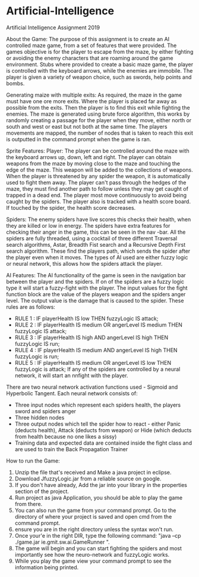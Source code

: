 # Artificial-Intelligence

Artificial Intelligence Assignment 2019


About the Game:
The purpose of this assignment is to create an AI controlled maze game, from a set of features that were provided.
The games objective is for the player to escape from the maze, by either fighting or avoiding the enemy characters that are roaming around the game environment. 
Stubs where provided to create a basic maze game, the player is controlled with the keyboard arrows, while the enemies are immobile. 
The player is given a variety of weapon choice, such as swords, help points and bombs.    


Generating maize with multiple exits:
As required, the maze in the game must have one ore more exits. 
Where the player is placed far away as possible from the exits. 
Then the player is to find this exit while fighting the enemies. 
The maze is generated using brute force algorithm, this works by randomly creating a passage for the player when they move,
either north or south and west or east but not both at the same time. 
The players movements are mapped, the number of nodes that is taken to reach this exit is outputted
in the command prompt when the game is ran.

Sprite Features:
Player:
The player can be controlled around the maze with the keyboard arrows up, down, left and right.
The player can obtain weapons from the maze by moving close to the maze and touching the edge of the maze.
This weapon will be added to the collections of weapons. When the player is threatened by any spider the weapon, 
it is automatically used to fight them away. The player can't pass through the hedges of the maze,
they must find another path to follow unless they may get caught of trapped in a dead end. 
The player most move continuously to avoid being caught by the spiders. 
The player also is tracked with a health score board. If touched by the spider, the health score decreases.


Spiders:
The enemy spiders have live scores this checks their health, when they are killed or low in energy.
The spiders have extra features for checking their anger in the game, this can be seen in the nav -bar. 
All the spiders are fully threaded, using a cocktail of three different Traversal search algorithms, Astar, Breadth Fist search 
and a Recursive Depth First search algorithm.  These find the players path, which sends the spider after the player even when
it moves. The types of AI used are either fuzzy logic or neural network, this allows how the spiders attack the player.

AI Features:
The AI functionality of the game is seen in the navigation bar between the player and the spiders. 
If on of the spiders are a fuzzy logic type it will start a fuzzy-fight with the player.
The input values for the fight function block are the value of the players weapon and the spiders anger level. 
The output value is the damage that is caused to the spider.
These rules are as follows:
-	 RULE 1 : IF playerHealth IS low THEN fuzzyLogic IS attack;
-	 RULE 2 : IF playerHealth IS medium OR angerLevel IS medium THEN fuzzyLogic IS attack;
-	 RULE 3 : IF playerHealth IS high AND angerLevel IS high THEN fuzzyLogic IS run;
-	 RULE 4 : IF playerHealth IS medium AND angerLevel IS high THEN fuzzyLogic is run;
-	 RULE 5 : IF playerHealth IS medium OR angerLevel IS low THEN fuzzyLogic is attack;
If any of the spiders are controlled by a neural network, it will start an nnfight with the player. 

There are two neural network activation functions used - Sigmoid and Hyperbolic Tangent.
Each neural network consists of:
-	Three input nodes which represent each spiders health, the players sword and spiders anger
-	Three hidden nodes
-	Three output nodes which tell the spider how to react - either Panic (deducts health), Attack (deducts from weapon) or Hide (which deducts from health because no one likes a sissy)
-	Training data and expected data are contained inside the fight class and are used to train the Back Propagation Trainer

How to run the Game:
1. Unzip the file that's received and Make a java project in eclipse.
2. Download JfuzzyLogic.jar from a reliable source on google.
3. If you don't have already, Add the jar into your library in the properties section of the project.
4. Run project as java Application, you should be able to play the game from there.
5. You can also run the game from your command prompt. Go to the directory of where your project is saved and open cmd from the command prompt. 
6. ensure you are in the right directory unless the syntax won't run.
7. Once your'e in the right DIR, type the following command: "java –cp ./game.jar ie.gmit.sw.ai.GameRunner ".
8. The game will begin and you can start fighting the spiders and most importantly see how the neuro-network and fuzzyLogic works.
9. While you play the game view your command prompt to see the information being printed.   
